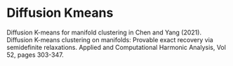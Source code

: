 # Diffusion Kmeans
 Diffusion K-means for manifold clustering in Chen and Yang (2021). Diffusion K-means clustering on manifolds: Provable exact recovery via semidefinite relaxations. Applied and Computational Harmonic Analysis, Vol 52, pages 303-347.

